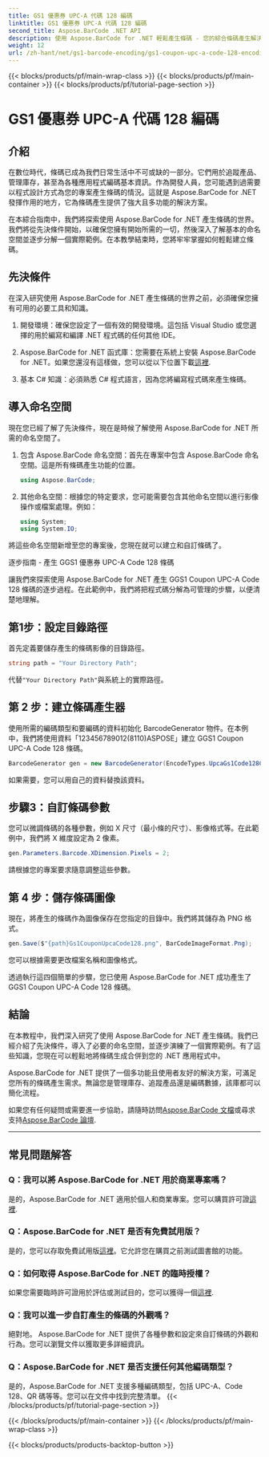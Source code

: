 ```yaml
---
title: GS1 優惠券 UPC-A 代碼 128 編碼
linktitle: GS1 優惠券 UPC-A 代碼 128 編碼
second_title: Aspose.BarCode .NET API
description: 使用 Aspose.BarCode for .NET 輕鬆產生條碼 - 您的綜合條碼產生解決方案。今天就開始吧！
weight: 12
url: /zh-hant/net/gs1-barcode-encoding/gs1-coupon-upc-a-code-128-encoding/
---
```


{{< blocks/products/pf/main-wrap-class >}}
{{< blocks/products/pf/main-container >}}
{{< blocks/products/pf/tutorial-page-section >}}

# GS1 優惠券 UPC-A 代碼 128 編碼


## 介紹

在數位時代，條碼已成為我們日常生活中不可或缺的一部分。它們用於追蹤產品、管理庫存，甚至為各種應用程式編碼基本資訊。作為開發人員，您可能遇到過需要以程式設計方式為您的專案產生條碼的情況。這就是 Aspose.BarCode for .NET 發揮作用的地方，它為條碼產生提供了強大且多功能的解決方案。

在本綜合指南中，我們將探索使用 Aspose.BarCode for .NET 產生條碼的世界。我們將從先決條件開始，以確保您擁有開始所需的一切，然後深入了解基本的命名空間並逐步分解一個實際範例。在本教學結束時，您將牢牢掌握如何輕鬆建立條碼。

## 先決條件

在深入研究使用 Aspose.BarCode for .NET 產生條碼的世界之前，必須確保您擁有可用的必要工具和知識。

1. 開發環境：確保您設定了一個有效的開發環境。這包括 Visual Studio 或您選擇的用於編寫和編譯 .NET 程式碼的任何其他 IDE。

2.  Aspose.BarCode for .NET 函式庫：您需要在系統上安裝 Aspose.BarCode for .NET。如果您還沒有這樣做，您可以從以下位置下載[這裡](https://releases.aspose.com/barcode/net/).

3. 基本 C# 知識：必須熟悉 C# 程式語言，因為您將編寫程式碼來產生條碼。

## 導入命名空間

現在您已經了解了先決條件，現在是時候了解使用 Aspose.BarCode for .NET 所需的命名空間了。

1. 包含 Aspose.BarCode 命名空間：首先在專案中包含 Aspose.BarCode 命名空間。這是所有條碼產生功能的位置。

   ```csharp
   using Aspose.BarCode;
   ```

2. 其他命名空間：根據您的特定要求，您可能需要包含其他命名空間以進行影像操作或檔案處理。例如：

   ```csharp
   using System;
   using System.IO;
   ```

將這些命名空間新增至您的專案後，您現在就可以建立和自訂條碼了。

逐步指南 - 產生 GGS1 優惠券 UPC-A Code 128 條碼

讓我們來探索使用 Aspose.BarCode for .NET 產生 GGS1 Coupon UPC-A Code 128 條碼的逐步過程。在此範例中，我們將把程式碼分解為可管理的步驟，以便清楚地理解。

## 第1步：設定目錄路徑

首先定義要儲存產生的條碼影像的目錄路徑。

```csharp
string path = "Your Directory Path";
```

代替`"Your Directory Path"`與系統上的實際路徑。

## 第 2 步：建立條碼產生器

使用所需的編碼類型和要編碼的資料初始化 BarcodeGenerator 物件。在本例中，我們將使用資料「123456789012(8110)ASPOSE」建立 GGS1 Coupon UPC-A Code 128 條碼。

```csharp
BarcodeGenerator gen = new BarcodeGenerator(EncodeTypes.UpcaGs1Code128Coupon, "123456789012(8110)ASPOSE");
```

如果需要，您可以用自己的資料替換該資料。

## 步驟3：自訂條碼參數

您可以微調條碼的各種參數，例如 X 尺寸（最小條的尺寸）、影像格式等。在此範例中，我們將 X 維度設定為 2 像素。

```csharp
gen.Parameters.Barcode.XDimension.Pixels = 2;
```

請根據您的專案要求隨意調整這些參數。

## 第 4 步：儲存條碼圖像

現在，將產生的條碼作為圖像保存在您指定的目錄中。我們將其儲存為 PNG 格式。

```csharp
gen.Save($"{path}Gs1CouponUpcaCode128.png", BarCodeImageFormat.Png);
```

您可以根據需要更改檔案名稱和圖像格式。

透過執行這四個簡單的步驟，您已使用 Aspose.BarCode for .NET 成功產生了 GGS1 Coupon UPC-A Code 128 條碼。

## 結論

在本教程中，我們深入研究了使用 Aspose.BarCode for .NET 產生條碼。我們已經介紹了先決條件，導入了必要的命名空間，並逐步演練了一個實際範例。有了這些知識，您現在可以輕鬆地將條碼生成合併到您的 .NET 應用程式中。

Aspose.BarCode for .NET 提供了一個多功能且使用者友好的解決方案，可滿足您所有的條碼產生需求。無論您是管理庫存、追蹤產品還是編碼數據，該庫都可以簡化流程。

如果您有任何疑問或需要進一步協助，請隨時訪問[Aspose.BarCode 文檔](https://reference.aspose.com/barcode/net/)或尋求支持[Aspose.BarCode 論壇](https://forum.aspose.com/c/barcode/13).

---

## 常見問題解答

### Q：我可以將 Aspose.BarCode for .NET 用於商業專案嗎？
是的，Aspose.BarCode for .NET 適用於個人和商業專案。您可以購買許可證[這裡](https://purchase.aspose.com/buy).

### Q：Aspose.BarCode for .NET 是否有免費試用版？
是的，您可以存取免費試用版[這裡](https://releases.aspose.com/)。它允許您在購買之前測試圖書館的功能。

### Q：如何取得 Aspose.BarCode for .NET 的臨時授權？
如果您需要臨時許可證用於評估或測試目的，您可以獲得一個[這裡](https://purchase.aspose.com/temporary-license/).

### Q：我可以進一步自訂產生的條碼的外觀嗎？
絕對地。 Aspose.BarCode for .NET 提供了各種參數和設定來自訂條碼的外觀和行為。您可以瀏覽文件以獲取更多詳細資訊。

### Q：Aspose.BarCode for .NET 是否支援任何其他編碼類型？
是的，Aspose.BarCode for .NET 支援多種編碼類型，包括 UPC-A、Code 128、QR 碼等等。您可以在文件中找到完整清單。
{{< /blocks/products/pf/tutorial-page-section >}}

{{< /blocks/products/pf/main-container >}}
{{< /blocks/products/pf/main-wrap-class >}}

{{< blocks/products/products-backtop-button >}}
